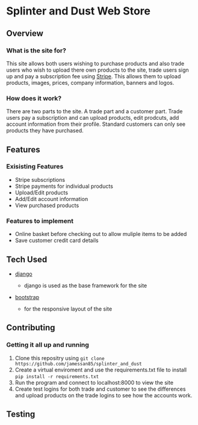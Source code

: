 # Splinter and Dust Web Store

## Overview

### What is the site for?

This site allows both users wishing to purchase products and also trade users who wish to upload there own products to the site, trade users sign up and pay a subscription fee using [Stripe](https://stripe.com/gb). This allows them to upload products, images, prices, company information, banners and logos.

### How does it work?

There are two parts to the site. A trade part and a customer part. Trade users pay a subscription and can upload products, edit prodcuts, add account information from their profile. Standard customers can only see products they have purchased.


## Features

### Exisisting Features
- Stripe subscriptions
- Stripe payments for individual products
- Upload/Edit products
- Add/Edit account information
- View purchased products

### Features to implement
- Online basket before checking out to allow muliple items to be added
- Save customer credit card details

## Tech Used
- [django](https://www.djangoproject.com/)
	- django is used as the base framework for the site

- [bootstrap](http://getbootstrap.com/)
	- for the responsive layout of the site


## Contributing


### Getting it all up and running
1. Clone this repositry using ```git clone https://github.com/jamessan85/splinter_and_dust```
2. Create a virtual enviroment and use the requirements.txt file to install ```pip install -r requirements.txt```
3. Run the program and connect to localhost:8000 to view the site
4. Create test logins for both trade and customer to see the differences and upload products on the trade logins to see how the accounts work.

## Testing